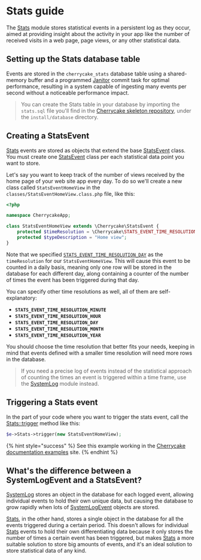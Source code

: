 # Stats guide

The [Stats](../../reference/core-modules/stats/) module stores statistical events in a persistent log as they occur, aimed at providing insight about the activity in your app like the number of received visits in a web page, page views, or any other statistical data.

## Setting up the Stats database table

Events are stored in the `cherrycake_stats` database table using a shared-memory buffer and a programmed [Janitor](../janitor-guide.md) commit task for optimal performance, resulting in a system capable of ingesting many events per second without a noticeable performance impact.

> You can create the Stats table in your database by importing the `stats.sql` file you'll find in the [Cherrycake skeleton repository](https://github.com/tin-cat/cherrycake-skeleton), under the `install/database` directory.

## Creating a StatsEvent

[Stats](../../reference/core-modules/stats/) events are stored as objects that extend the base [StatsEvent](../../reference/core-classes/statsevent/) class. You must create one [StatsEvent](../../reference/core-classes/statsevent/) class per each statistical data point you want to store.

Let's say you want to keep track of the number of views received by the home page of your web site app every day. To do so we'll create a new class called `StatsEventHomeView` in the `classes/StatsEventHomeView.class.php` file, like this:

```php
<?php

namespace CherrycakeApp;

class StatsEventHomeView extends \Cherrycake\StatsEvent {
	protected $timeResolution = \Cherrycake\STATS_EVENT_TIME_RESOLUTION_DAY;
	protected $typeDescription = "Home view";
}
```

Note that we specified [`STATS_EVENT_TIME_RESOLUTION_DAY`](../../reference/core-classes/statsevent/#constants) as the `timeResolution` for our `StatsEventHomeView`. This will cause this event to be counted in a daily basis, meaning only one row will be stored in the database for each different day, along containing a counter of the number of times the event has been triggered during that day.

You can specify other time resolutions as well, all of them are self-explanatory:

* **`STATS_EVENT_TIME_RESOLUTION_MINUTE`**
* **`STATS_EVENT_TIME_RESOLUTION_HOUR`**
* **`STATS_EVENT_TIME_RESOLUTION_DAY`**
* **`STATS_EVENT_TIME_RESOLUTION_MONTH`**
* **`STATS_EVENT_TIME_RESOLUTION_YEAR`**

You should choose the time resolution that better fits your needs, keeping in mind that events defined with a smaller time resolution will need more rows in the database.

> If you need a precise log of events instead of the statistical approach of counting the times an event is triggered within a time frame, use the [SystemLog](../systemlog-guide/) module instead.

## Triggering a Stats event

In the part of your code where you want to trigger the stats event, call the [Stats::trigger](../../reference/core-modules/stats/stats-methods.md#trigger-statsevent) method like this:

```php
$e->Stats->trigger(new StatsEventHomeView);
```

{% hint style="success" %}
See this example working in the [Cherrycake documentation examples](https://documentation-examples.cherrycake.io/example/statsGuideTriggeringEvent) site.
{% endhint %}

## What's the difference between a SystemLogEvent and a StatsEvent?

[SystemLog](../../reference/core-modules/systemlog/) stores an object in the database for each logged event, allowing individual events to hold their own unique data, but causing the database to grow rapidly when lots of [SystemLogEvent](../../reference/core-classes/systemlogevent/) objects are stored.

[Stats](../../reference/core-modules/stats/), in the other hand, stores a single object in the database for all the events triggered during a certain period. This doesn't allows for individual [Stats](../../reference/core-modules/stats/) events to hold their own differentiating data because it only stores the number of times a certain event has been triggered, but makes [Stats](../../reference/core-modules/stats/) a more suitable solution to store big amounts of events, and it's an ideal solution to store statistical data of any kind.

